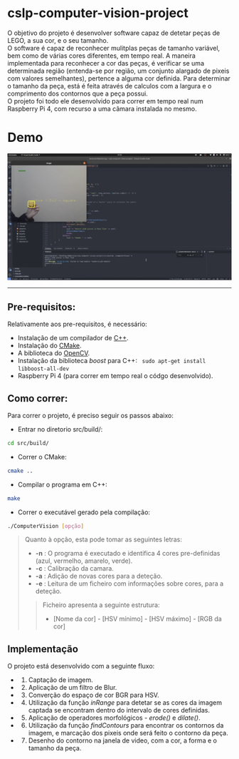 # cslp-computer-vision-project

O objetivo do projeto é desenvolver software capaz de detetar peças de LEGO, a sua cor, e o seu tamanho.    
O software é capaz de reconhecer mulitplas peças de tamanho variável, bem como de várias cores diferentes, em tempo real.
A maneira implementada para reconhecer a cor das peças, é verificar se uma determinada região (entenda-se por região, um conjunto alargado de pixeis com valores semelhantes), pertence a alguma cor definida.
Para determinar o tamanho da peça, está é feita através de calculos com a largura e o comprimento dos contornos que a peça possui.  
O projeto foi todo ele desenvolvido para correr em tempo real num Raspberry Pi 4, com recurso a uma câmara instalada no mesmo.

# Demo

<a href="https://youtu.be/4u5CzZx7VwQ">
    <img src="./images/thumbnail.png">
  </a>
  <hr>


## Pre-requisitos:
Relativamente aos pre-requisitos, é necessário:
- Instalação de um compilador de [C++](https://linuxconfig.org/how-to-install-g-the-c-compiler-on-ubuntu-18-04-bionic-beaver-linux).
- Instalação do [CMake](https://cgold.readthedocs.io/en/latest/first-step/installation.html).
- A biblioteca do [OpenCV](https://docs.opencv.org/4.x/df/d65/tutorial_table_of_content_introduction.html).
- Instalação da biblioteca *boost* para C++: ``` 
sudo apt-get install libboost-all-dev ```
- Raspberry Pi 4 (para correr em tempo real o códgo desenvolvido).


## Como correr:
Para correr o projeto, é preciso seguir os passos abaixo:
- Entrar no diretorio src/build/:
```bash
cd src/build/
```
- Correr o CMake:
```bash
cmake ..
```
- Compilar o programa em C++:
```bash
make
```
- Correr o executável gerado pela compilação:
```bash
./ComputerVision [opção]
```
> Quanto à opção, esta pode tomar as seguintes letras:
> 
> - **-n** : O programa é executado e identifica 4 cores pre-definidas (azul, vermelho, amarelo, verde).
> - **-c** : Calibração da camara.
> - **-a** : Adição de novas cores para a deteção.
> - **-e** : Leitura de um ficheiro com informações sobre cores, para a deteção.
>
>>Ficheiro apresenta a seguinte estrutura:
>> - [Nome da cor] -  [HSV mínimo] -  [HSV máximo] - [RGB da cor]


## Implementação
O projeto está desenvolvido com a seguinte fluxo:

- 1. Captação de imagem.
- 2. Aplicação de um filtro de Blur.
- 3. Converção do espaço de cor BGR para HSV.
- 4. Utilização da função *inRange* para detetar se as cores da imagem captada se encontram dentro do intervalo de cores definidas.
- 5. Aplicação de operadores morfológicos - *erode()* e *dilate()*.
- 6. Utilização da função *findContours* para encontrar os contornos da imagem, e marcação dos pixeis onde será feito o contorno da peça.
- 7. Desenho do contorno na janela de video, com a cor, a forma e o tamanho da peça.

